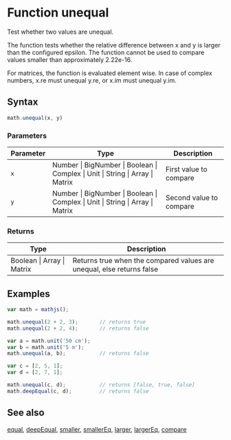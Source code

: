 # Function unequal

Test whether two values are unequal.

The function tests whether the relative difference between x and y is
larger than the configured epsilon. The function cannot be used to compare
values smaller than approximately 2.22e-16.

For matrices, the function is evaluated element wise.
In case of complex numbers, x.re must unequal y.re, or x.im must unequal y.im.


## Syntax

```js
math.unequal(x, y)
```

### Parameters

Parameter | Type | Description
--------- | ---- | -----------
`x` | Number &#124; BigNumber &#124; Boolean &#124; Complex &#124; Unit &#124; String &#124; Array &#124; Matrix | First value to compare
`y` | Number &#124; BigNumber &#124; Boolean &#124; Complex &#124; Unit &#124; String &#124; Array &#124; Matrix | Second value to compare

### Returns

Type | Description
---- | -----------
Boolean &#124; Array &#124; Matrix | Returns true when the compared values are unequal, else returns false


## Examples

```js
var math = mathjs();

math.unequal(2 + 2, 3);       // returns true
math.unequal(2 + 2, 4);       // returns false

var a = math.unit('50 cm');
var b = math.unit('5 m');
math.unequal(a, b);           // returns false

var c = [2, 5, 1];
var d = [2, 7, 1];

math.unequal(c, d);           // returns [false, true, false]
math.deepEqual(c, d);         // returns false
```


## See also

[equal](equal.md),
[deepEqual](deepEqual.md),
[smaller](smaller.md),
[smallerEq](smallerEq.md),
[larger](larger.md),
[largerEq](largerEq.md),
[compare](compare.md)


<!-- Note: This file is automatically generated from source code comments. Changes made in this file will be overridden. -->
